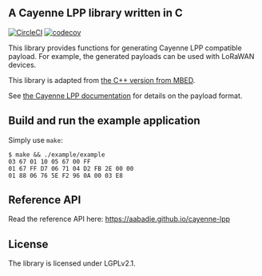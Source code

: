 ## A Cayenne LPP library written in C

[![CircleCI](https://circleci.com/gh/aabadie/cayenne-lpp/tree/master.svg?style=shield&circle-token=:circle-token)](https://circleci.com/gh/aabadie/cayenne-lpp/tree/master) [![codecov](https://codecov.io/gh/aabadie/cayenne-lpp/branch/master/graph/badge.svg)](https://codecov.io/gh/aabadie/cayenne-lpp)

This library provides functions for generating Cayenne LPP compatible payload.
For example, the generated payloads can be used with LoRaWAN devices.

This library is adapted from
[the C++ version from MBED](https://developer.mbed.org/teams/myDevicesIoT/code/Cayenne-LPP/).

See [the Cayenne LPP documentation](https://mydevices.com/cayenne/docs_stage/lora/#lora-cayenne-low-power-payload)
for details on the payload format.

## Build and run the example application

Simply use `make`:

    $ make && ./example/example
    03 67 01 10 05 67 00 FF
    01 67 FF D7 06 71 04 D2 FB 2E 00 00
    01 88 06 76 5E F2 96 0A 00 03 E8

## Reference API

Read the reference API here: https://aabadie.github.io/cayenne-lpp

## License

The library is licensed under LGPLv2.1.
